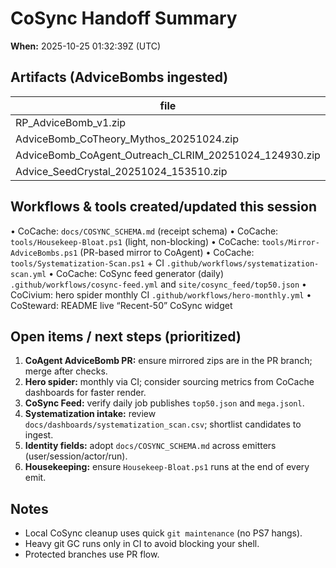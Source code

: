 # CoSync Handoff Summary
**When:** 2025-10-25 01:32:39Z (UTC)

## Artifacts (AdviceBombs ingested)
| file | bytes | sha256 |
|---|---:|---|
| RP_AdviceBomb_v1.zip | 2620 | B0323B4E6919FE1A6090FF80EE7B141F5D063933E150122AC3ABC646C91C3399 |
| AdviceBomb_CoTheory_Mythos_20251024.zip | 2177 | 22536F4EDBFAE8E918ED689007F0AD99FE34D260BA7AAAE2EAAF91AB37B797CE |
| AdviceBomb_CoAgent_Outreach_CLRIM_20251024_124930.zip | 10871 | 682D92EC3744961E9C244511173FEDC9944B3607B1327BFD4DE6A7FBC47559D5 |
| Advice_SeedCrystal_20251024_153510.zip | 3179 | CEA1FF83C8200616CF8B0870621D26967F29B48BF5D685BE3B39C65948A6E32E |

## Workflows & tools created/updated this session
• CoCache: `docs/COSYNC_SCHEMA.md` (receipt schema)
• CoCache: `tools/Housekeep-Bloat.ps1` (light, non-blocking)
• CoCache: `tools/Mirror-AdviceBombs.ps1` (PR-based mirror to CoAgent)
• CoCache: `tools/Systematization-Scan.ps1` + CI `.github/workflows/systematization-scan.yml`
• CoCache: CoSync feed generator (daily) `.github/workflows/cosync-feed.yml` and `site/cosync_feed/top50.json`
• CoCivium: hero spider monthly CI `.github/workflows/hero-monthly.yml`
• CoSteward: README live “Recent-50” CoSync widget

## Open items / next steps (prioritized)
1. **CoAgent AdviceBomb PR:** ensure mirrored zips are in the PR branch; merge after checks.
2. **Hero spider:** monthly via CI; consider sourcing metrics from CoCache dashboards for faster render.
3. **CoSync Feed:** verify daily job publishes `top50.json` and `mega.jsonl`.
4. **Systematization intake:** review `docs/dashboards/systematization_scan.csv`; shortlist candidates to ingest.
5. **Identity fields:** adopt `docs/COSYNC_SCHEMA.md` across emitters (user/session/actor/run).
6. **Housekeeping:** ensure `Housekeep-Bloat.ps1` runs at the end of every emit.

## Notes
- Local CoSync cleanup uses quick `git maintenance` (no PS7 hangs).
- Heavy git GC runs only in CI to avoid blocking your shell.
- Protected branches use PR flow.
